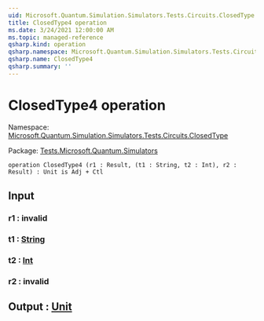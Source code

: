 ```yaml
---
uid: Microsoft.Quantum.Simulation.Simulators.Tests.Circuits.ClosedType.ClosedType4
title: ClosedType4 operation
ms.date: 3/24/2021 12:00:00 AM
ms.topic: managed-reference
qsharp.kind: operation
qsharp.namespace: Microsoft.Quantum.Simulation.Simulators.Tests.Circuits.ClosedType
qsharp.name: ClosedType4
qsharp.summary: ''
---
```


# ClosedType4 operation

Namespace: [Microsoft.Quantum.Simulation.Simulators.Tests.Circuits.ClosedType](xref:Microsoft.Quantum.Simulation.Simulators.Tests.Circuits.ClosedType)

Package: [Tests.Microsoft.Quantum.Simulators](https://nuget.org/packages/Tests.Microsoft.Quantum.Simulators)




```qsharp
operation ClosedType4 (r1 : Result, (t1 : String, t2 : Int), r2 : Result) : Unit is Adj + Ctl
```


## Input

### r1 : __invalid<Result>__




### t1 : [String](xref:microsoft.quantum.lang-ref.string)




### t2 : [Int](xref:microsoft.quantum.lang-ref.int)




### r2 : __invalid<Result>__





## Output : [Unit](xref:microsoft.quantum.lang-ref.unit)

